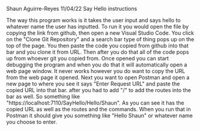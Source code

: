 Shaun Aguirre-Reyes
11/04/22
Say Hello instructions

The way this program works is it takes the user input and says hello to whatever name the user has inputted. To run it you would open the file by copying the link from github, then open a new Visual Studio Code. You click on the "Clone Git Repository" and a search bar type of thing pops up on the top of the page. You then paste the code you copied from github into that bar and you clone it from URL. Then after you do that all of the code pops up from whoever git you copied from. Once opened you can start debugging the program and when you do that it will automatically open a web page window. It never works however you do want to copy the URL from the web page it opened. Next you want to open Postman and open a new page to where you see it says "Enter Request URL" and paste the copied URL into that bar. after you had to add "/" to add the routes into the bar as well. So something like "https://localhost:7110/SayHello/Hello/Shaun". As you can see it has the copied URL as well as the routes and the commands. When you run that in Postman it should give you something like "Hello Shaun" or whatever name you choose to enter.
